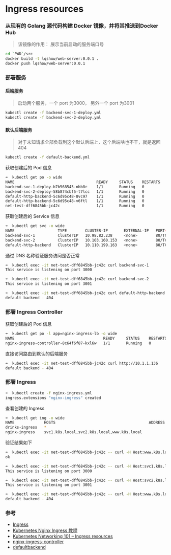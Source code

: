 # Ingress resources

### 从现有的 Golang 源代码构建 Docker 镜像，并将其推送到Docker Hub
> 该镜像的作用： 展示当前启动的服务端口号
```bash
cd `PWD`/src
docker build -t lqshow/web-server:0.0.1 .
docker push lqshow/web-server:0.0.1
```

### 部署服务
#### 后端服务
> 启动两个服务，一个 port 为3000， 另外一个 port 为3001
```bash
kubectl create -f backend-svc-1-deploy.yml
kubectl create -f backend-svc-2-deploy.yml
```

#### 默认后端服务
> 对于未知请求全部负载到这个默认后端上，这个后端啥也不干，就是返回 404
```bash
kubectl create -f default-backend.yml
```

获取创建后的 Pod 信息
```bash
➜  kubectl get po -o wide
NAME                                    READY     STATUS    RESTARTS   AGE       IP           NODE
backend-svc-1-deploy-b7b568545-nbb8r    1/1       Running   0          1h        10.1.1.131   docker-for-desktop
backend-svc-2-deploy-58b874cbf5-t7lcc   1/1       Running   0          1h        10.1.1.132   docker-for-desktop
default-http-backend-5c6d95c48-8vc97    1/1       Running   0          1h        10.1.1.134   docker-for-desktop
default-http-backend-5c6d95c48-v6ftl    1/1       Running   0          1h        10.1.1.135   docker-for-desktop
net-test-dff6845bb-jc42c                1/1       Running   0          1h        10.1.1.133   docker-for-desktop
```

获取创建后的 Service 信息
```bash
➜  kubectl get svc -o wide
NAME                   TYPE        CLUSTER-IP       EXTERNAL-IP   PORT(S)   AGE       SELECTOR
backend-svc-1          ClusterIP   10.98.82.238     <none>        80/TCP    1h        app=backend-svc-1
backend-svc-2          ClusterIP   10.103.160.153   <none>        80/TCP    1h        app=backend-svc-2
default-http-backend   ClusterIP   10.110.199.163   <none>        80/TCP    1h        app=default-http-backend
```

通过 DNS 名称验证服务访问是否正常
```bash
➜  kubectl exec -it net-test-dff6845bb-jc42c curl backend-svc-1
This service is listening on port 3000
```
```bash
➜  kubectl exec -it net-test-dff6845bb-jc42c curl backend-svc-2
This service is listening on port 3001
```
```bash
➜  kubectl exec -it net-test-dff6845bb-jc42c curl default-http-backend
default backend - 404
```

### 部署 Ingress Controller
获取创建后的 Pod 信息
```bash
➜  kubectl get po -l app=nginx-ingress-lb -o wide
NAME                                       READY     STATUS    RESTARTS   AGE       IP           NODE
nginx-ingress-controller-8c64f6f87-kxl6w   1/1       Running   0          16m       10.1.1.136   docker-for-desktop
```

直接访问路由到默认的后端服务
```bash
➜  kubectl exec -it net-test-dff6845bb-jc42c curl http://10.1.1.136
default backend - 404
```

### 部署 Ingress
```bash
➜  kubectl create -f nginx-ingress.yml
ingress.extensions "nginx-ingress" created
```
查看创建的 Ingress
```bash
➜  kubectl get ing -o wide
NAME             HOSTS                                         ADDRESS   PORTS     AGE
drinks-ingress   *                                                       80        2d
nginx-ingress    svc1.k8s.local,svc2.k8s.local,www.k8s.local             80        29s
```
验证结果如下
```bash
➜  kubectl exec -it net-test-dff6845bb-jc42c -- curl -H Host:www.k8s.local http://10.1.1.136/healthz
ok

➜  kubectl exec -it net-test-dff6845bb-jc42c -- curl -H Host:svc1.k8s.local http://10.1.1.136
This service is listening on port 3000

➜  kubectl exec -it net-test-dff6845bb-jc42c -- curl -H Host:svc2.k8s.local http://10.1.1.136
This service is listening on port 3001

➜  kubectl exec -it net-test-dff6845bb-jc42c -- curl -H Host:www.k8s.local http://10.1.1.136
default backend - 404
```


### 参考
- [Ingress](https://kubernetes.io/docs/concepts/services-networking/ingress/)
- [Kubernetes Nginx Ingress 教程](https://mritd.me/2017/03/04/how-to-use-nginx-ingress/)
- [Kubernetes Networking 101 – Ingress resources](http://www.dasblinkenlichten.com/kubernetes-networking-101-ingress-resources/)
- [nginx-ingress-controller](https://console.cloud.google.com/gcr/images/google-containers/GLOBAL/nginx-ingress-controller)
- [defaultbackend](https://console.cloud.google.com/gcr/images/google-containers/GLOBAL/defaultbackend?gcrImageListsize=50)